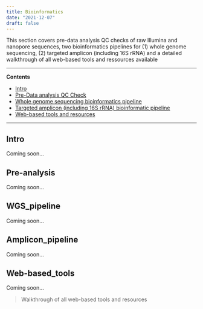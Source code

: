 ```yaml
---
title: Bioinformatics
date: "2021-12-07"
draft: false
---
```


This section covers pre-data analysis QC checks of raw Illumina and nanopore  sequences, two bioinformatics pipelines for (1) whole genome sequencing, (2) targeted amplicon (including 16S rRNA) and a detailed walkthrough of all web-based tools and ressources available

---
**Contents**

- [Intro](#intro)
- [Pre-Data analysis QC Check](#Pre-analysis)
- [Whole genome sequencing bioinformatics pipeline](#WGS_pipeline)
- [Targeted amplicon (including 16S rRNA) bioinformatic pipeline](#amplicon_pipeline)
- [Web-based tools and resources](#web-based_tools)
---

## Intro 

Coming soon...


## Pre-analysis

Coming soon...


## WGS_pipeline

Coming soon...


## Amplicon_pipeline 

Coming soon...


## Web-based_tools
Coming soon...

> Walkthrough of all web-based tools and resources

